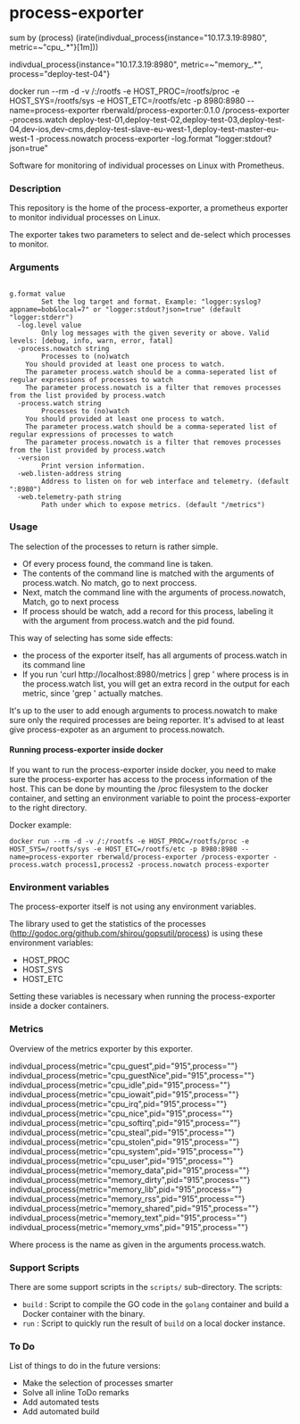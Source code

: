 # process-exporter

sum by (process) (irate(indivdual_process{instance="10.17.3.19:8980", metric=~"cpu_.*"}[1m]))

indivdual_process{instance="10.17.3.19:8980", metric=~"memory_.*", process="deploy-test-04"}

docker run --rm -d -v /:/rootfs -e HOST_PROC=/rootfs/proc -e HOST_SYS=/rootfs/sys -e HOST_ETC=/rootfs/etc -p 8980:8980 --name=process-exporter rberwald/process-exporter:0.1.0 /process-exporter -process.watch deploy-test-01,deploy-test-02,deploy-test-03,deploy-test-04,dev-ios,dev-cms,deploy-test-slave-eu-west-1,deploy-test-master-eu-west-1 -process.nowatch process-exporter -log.format "logger:stdout?json=true"

Software for monitoring of individual processes on Linux with Prometheus.

### Description

This repository is the home of the process-exporter, a prometheus exporter to monitor individual processes on Linux.

The exporter takes two parameters to select and de-select which processes to monitor.

### Arguments

```Usage of /process-exporter:

g.format value
    	Set the log target and format. Example: "logger:syslog?appname=bob&local=7" or "logger:stdout?json=true" (default "logger:stderr")
  -log.level value
    	Only log messages with the given severity or above. Valid levels: [debug, info, warn, error, fatal]
  -process.nowatch string
    	Processes to (no)watch
	You should provided at least one process to watch.
	The parameter process.watch should be a comma-seperated list of regular expressions of processes to watch
	The parameter process.nowatch is a filter that removes processes from the list provided by process.watch
  -process.watch string
    	Processes to (no)watch
	You should provided at least one process to watch.
	The parameter process.watch should be a comma-seperated list of regular expressions of processes to watch
	The parameter process.nowatch is a filter that removes processes from the list provided by process.watch
  -version
    	Print version information.
  -web.listen-address string
    	Address to listen on for web interface and telemetry. (default ":8980")
  -web.telemetry-path string
    	Path under which to expose metrics. (default "/metrics")
```

### Usage

The selection of the processes to return is rather simple.

* Of every process found, the command line is taken.
* The contents of the command line is matched with the arguments of process.watch. No match, go to next proccess.
* Next, match the command line with the arguments of process.nowatch, Match, go to next process
* If process should be watch, add a record for this process, labeling it with the argument from process.watch and the pid found.

This way of selecting has some side effects:

- the process of the exporter itself, has all arguments of process.watch in its command line
- If you run 'curl http://localhost:8980/metrics | grep <process>' where process is in the process.watch list, you will get an extra record in the output for each metric, since 'grep <process>' actually matches.

It's up to the user to add enough arguments to process.nowatch to make sure only the required processes are being reporter. It's advised to at least give process-expoter as an argument to process.nowatch.

#### Running process-exporter inside docker

If you want to run the process-exporter inside docker, you need to make sure the process-exporter has access to the process information of the host. This can be done by mounting the /proc filesystem to the docker container, and setting an environment variable to point the process-exporter to the right directory.

Docker example:

```
docker run --rm -d -v /:/rootfs -e HOST_PROC=/rootfs/proc -e HOST_SYS=/rootfs/sys -e HOST_ETC=/rootfs/etc -p 8980:8980 --name=process-exporter rberwald/process-exporter /process-exporter -process.watch process1,process2 -process.nowatch process-exporter
```

### Environment variables

The process-exporter itself is not using any environment variables.

The library used to get the statistics of the processes (http://godoc.org/github.com/shirou/gopsutil/process) is using these environment variables:
- HOST_PROC
- HOST_SYS
- HOST_ETC

Setting these variables is necessary when running the process-exporter inside a docker containers.

### Metrics

Overview of the metrics exporter by this exporter.

indivdual_process{metric="cpu_guest",pid="915",process="<process>"}
indivdual_process{metric="cpu_guestNice",pid="915",process="<process>"}
indivdual_process{metric="cpu_idle",pid="915",process="<process>"}
indivdual_process{metric="cpu_iowait",pid="915",process="<process>"}
indivdual_process{metric="cpu_irq",pid="915",process="<process>"}
indivdual_process{metric="cpu_nice",pid="915",process="<process>"}
indivdual_process{metric="cpu_softirq",pid="915",process="<process>"}
indivdual_process{metric="cpu_steal",pid="915",process="<process>"}
indivdual_process{metric="cpu_stolen",pid="915",process="<process>"}
indivdual_process{metric="cpu_system",pid="915",process="<process>"}
indivdual_process{metric="cpu_user",pid="915",process="<process>"}
indivdual_process{metric="memory_data",pid="915",process="<process>"}
indivdual_process{metric="memory_dirty",pid="915",process="<process>"}
indivdual_process{metric="memory_lib",pid="915",process="<process>"}
indivdual_process{metric="memory_rss",pid="915",process="<process>"}
indivdual_process{metric="memory_shared",pid="915",process="<process>"}
indivdual_process{metric="memory_text",pid="915",process="<process>"}
indivdual_process{metric="memory_vms",pid="915",process="<process>"}

Where process is the name as given in the arguments process.watch.

### Support Scripts
There are some support scripts in the ```scripts/``` sub-directory. The scripts:
- ```build``` : Script to compile the GO code in the ```golang``` container and build a Docker container with the binary.
- ```run``` : Script to quickly run the result of ```build``` on a local docker instance.

### To Do

List of things to do in the future versions:

- Make the selection of processes smarter
- Solve all inline ToDo remarks
- Add automated tests
- Add automated build

